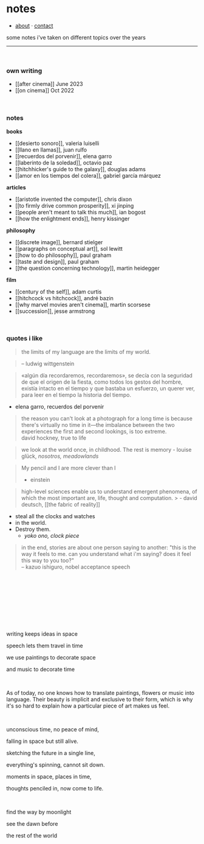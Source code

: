 # notes

- [about](https://edugon.studio/things) · [contact](mailto:e@edugon.studio)

some notes i've taken on different topics over the years

- ---

⠀  

### own writing
- [[after cinema]] June 2023
- [[on cinema]] Oct 2022

⠀⠀ 

### notes

**books**
- [[desierto sonoro]], valeria luiselli
- [[llano en llamas]], juan rulfo
- [[recuerdos del porvenir]], elena garro
- [[laberinto de la soledad]], octavio paz
- [[hitchhicker's guide to the galaxy]], douglas adams
- [[amor en los tiempos del colera]], gabriel garcía márquez

**articles**
- [[aristotle invented the computer]], chris dixon
- [[to firmly drive common prosperity]], xi jinping
- [[people aren't meant to talk this much]], ian bogost
- [[how the enlightment ends]], henry kissinger

**philosophy**
- [[discrete image]], bernard stielger
- [[paragraphs on conceptual art]], sol lewitt
- [[how to do philosophy]], paul graham
- [[taste and design]], paul graham
- [[the question concerning technology]], martin heidegger

**film**
- [[century of the self]], adam curtis
- [[hitchcock vs hitchcock]], andré bazin
- [[why marvel movies aren't cinema]], martin scorsese
- [[succession]], jesse armstrong

 
⠀ ⠀ 
⠀ ⠀ 
### quotes i like

> the limits of my language are the limits of my world.  

> – ludwig wittgenstein


> «algún día recordaremos, recordaremos», se decía con la seguridad de que el origen de la fiesta, como todos los gestos del hombre, existía intacto en el tiempo y que bastaba un esfuerzo, un querer ver, para leer en el tiempo la historia del tiempo.  

- elena garro, recuerdos del porvenir


> the reason you can't look at a photograph for a long time is because there's virtually no time in it—the imbalance between the two experiences the first and second lookings, is too extreme.  
> david hockney, true to life


> we look at the world once, in childhood. 
> The rest is memory
    - louise glück, *nosotros, meadowlands*

> My pencil and I are more clever than I
> - einstein

> high-level sciences enable us to understand emergent phenomena, of which the most important are, life, thought and computation.
    > - david deutsch, [[the fabric of reality]]

- steal all the clocks and watches  
- in the world.  
- Destroy them.  
	- *yoko ono, clock piece*


> in the end, stories are about one person saying to another: "this is the way it feels to me. can you understand what i'm saying? does it feel this way to you too?"  
>   – kazuo ishiguro, nobel acceptance speech

 
⠀ ⠀  
⠀ ⠀ 
---

⠀ ⠀ 
 
 
⠀ ⠀ 

writing keeps ideas in space  

speech lets them travel in time  

we use paintings to decorate space  

and music to decorate time
 
⠀ ⠀ 
⠀ ⠀ 
 
As of today, no one knows how to translate paintings, flowers or music into language. Their beauty is implicit and exclusive to their form, which is why it's so hard to explain how a particular piece of art makes us feel.
 
⠀ ⠀ 
⠀ ⠀ 
 
unconscious time, no peace of mind,  

falling in space but still alive.  

sketching the future in a single line,  

everything's spinning, cannot sit down.  

moments in space, places in time,  

thoughts penciled in, now come to life.
 
⠀ ⠀ 
⠀ ⠀ 
 
find the way by moonlight  

see the dawn before  

the rest of the world  
 
⠀ ⠀ 
⠀ ⠀ 


